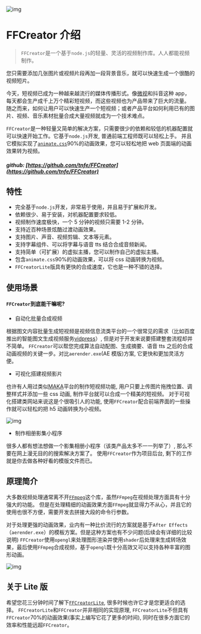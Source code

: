 ![img](/_media/logo/logo.png)


# FFCreator 介绍

> `FFCreator`是一个基于`node.js`的轻量、灵活的视频制作库。人人都能视频制作。

您只需要添加几张图片或视频片段再加一段背景音乐，就可以快速生成一个很酷的视频短片。

今天，短视频已成为一种越来越流行的媒体传播形式。像[微视](https://weishi.qq.com/)和抖音这种 app，每天都会生产成千上万个精彩短视频，而这些视频也为产品带来了巨大的流量。
随之而来，如何让用户可以快速生产一个短视频；或者产品平台如何利用已有的图片、视频、音乐素材批量合成大量视频就成为一个技术难点。

`FFCreator`是一种轻量又简单的解决方案，只需要很少的依赖和较低的机器配置就可以快速开始工作。它基于`node.js`开发, 普通前端工程师既可以轻松上手。
并且它模拟实现了[`animate.css`](https://animate.style/)90%的动画效果，您可以轻松地把 web 页面端的动画效果转为视频。

##### github: [https://github.com/tnfe/FFCreator](https://github.com/tnfe/FFCreator)

## 特性

- 完全基于`node.js`开发，非常易于使用，并且易于扩展和开发。
- 依赖很少、易于安装，对机器配置要求较低。
- 视频制作速度极快，一个 5 分钟的视频只需要 1-2 分钟。
- 支持近百种场景炫酷过渡动画效果。
- 支持图片、声音、视频剪辑、文本等元素。
- 支持字幕组件、可以将字幕与语音 tts 结合合成音频新闻。
- 支持简单（可扩展）的虚拟主播，您可以制作自己的虚拟主播。
- 包含`animate.css`90%的动画效果，可以将 css 动画转换为视频。
- `FFCreatorLite`版具有更快的合成速度，它也是一种不错的选择。

## 使用场景

#### `FFCreator`到底能干嘛呢?

- 自动化批量合成视频

根据图文内容批量生成短视频是视频信息流类平台的一个很常见的需求（比如百度推出的智能图文生成视频服务[vidpress](https://ai.baidu.com/creation/main/createlab)）, 但是对于开发来说要搭建整套流程却并不简单。
`FFCreator`可以帮您完成算法自动配图、生成摘要、语音 tts 之后的合成动画视频的关键一步。对比`aerender.exe`(AE 模版)方案, 它更快和更加灵活方便。

- 可视化搭建视频影片

也许有人用过类似[MAKA](https://www.maka.im/muban/t2152-sp320.html)平台的制作短视频功能, 用户只要上传图片拖拽位置、调整样式并添加一些 css 动画, 制作平台就可以合成一个精美的短视频。
对于可视化搭建类网站来说这是个很吸引人的功能, 使用`FFCreator`配合前端界面的一些操作就可以轻松的把 h5 动画转换为小视频。

![img](/_media/imgs/el.jpg)

- 制作相册影集小程序

很多人都有想法想做一个影集相册小程序（该类产品太多不一一列举了）, 那么不要在网上漫无目的的搜索解决方案了。
使用`FFCreator`作为项目后台, 剩下的工作就是你去做各种好看的模版文件而已。

## 原理简介

大多数视频处理通常离不开[`FFmpeg`](https://ffmpeg.org/)这个库，虽然`FFmpeg`在视频处理方面具有十分强大的功能。
但是在处理精细的动画效果方面`FFmpeg`就显得力不从心，并且它的使用也很不方便，需要开发去拼接大段的命令行参数。

对于处理更强的动画效果，业内有一种比价流行的方案就是基于`After Effects`（`aerender.exe`）的模板方案。但是这种方案也有不少问题(后续会有详细的比较说明)
`FFCreator`使用`opengl`来处理图形渲染并使用`shader`后处理来生成转场效果，最后使用`FFmpeg`合成视频，基于`opengl`既十分高效又可以支持各种丰富的图形动画。

![img](/_media/imgs/logotwo.jpg)

## 关于 Lite 版

希望您花三分钟时间了解下[`FFCreatorLite`](guide/lite.md), 很多时候也许它才是您更适合的选择。
`FFCreatorLite`和`FFCreator`并非相同的实现原理, `FFCreatorLite`不但具有`FFCreator`70%的动画效果(事实上编写它花了更多的时间), 同时在很多方面它的效率和性能远超`FFCreator`。
